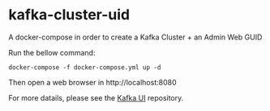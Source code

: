 # kafka-cluster-uid
A docker-compose in order to create a Kafka Cluster + an Admin Web GUID

Run the bellow command:
```
docker-compose -f docker-compose.yml up -d
```

Then open a web browser in http://localhost:8080

For more datails, please see the [Kafka UI](https://github.com/provectus/kafka-ui) repository.

